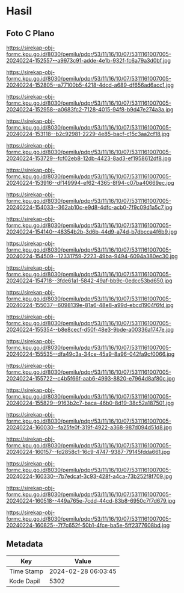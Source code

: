 # Hasil

## Foto C Plano

https://sirekap-obj-formc.kpu.go.id/8030/pemilu/pdpr/53/11/16/10/07/5311161007005-20240224-152557--a9973c91-adde-4e1b-932f-fc6a79a3d0bf.jpg

https://sirekap-obj-formc.kpu.go.id/8030/pemilu/pdpr/53/11/16/10/07/5311161007005-20240224-152805--a77100b5-4218-4dcd-a689-df656ad6acc1.jpg

https://sirekap-obj-formc.kpu.go.id/8030/pemilu/pdpr/53/11/16/10/07/5311161007005-20240224-152958--a0683fc2-7128-4015-94f8-b9d47e274a3a.jpg

https://sirekap-obj-formc.kpu.go.id/8030/pemilu/pdpr/53/11/16/10/07/5311161007005-20240224-153118--b2c92981-2229-4e85-bacf-c15c3aa2cf18.jpg

https://sirekap-obj-formc.kpu.go.id/8030/pemilu/pdpr/53/11/16/10/07/5311161007005-20240224-153729--fcf02eb8-12db-4423-8ad3-ef1958612df8.jpg

https://sirekap-obj-formc.kpu.go.id/8030/pemilu/pdpr/53/11/16/10/07/5311161007005-20240224-153916--df149994-ef62-4365-8f94-c07ba40669ec.jpg

https://sirekap-obj-formc.kpu.go.id/8030/pemilu/pdpr/53/11/16/10/07/5311161007005-20240224-154033--362ab10c-e9d8-4dfc-acb0-7f9c09d1a5c7.jpg

https://sirekap-obj-formc.kpu.go.id/8030/pemilu/pdpr/53/11/16/10/07/5311161007005-20240224-154140--48354b2b-3d6b-44d9-a74d-b7dbcca4f6b9.jpg

https://sirekap-obj-formc.kpu.go.id/8030/pemilu/pdpr/53/11/16/10/07/5311161007005-20240224-154509--12331759-2223-49ba-9494-6094a380ec30.jpg

https://sirekap-obj-formc.kpu.go.id/8030/pemilu/pdpr/53/11/16/10/07/5311161007005-20240224-154718--3fde61a1-5842-49af-bb9c-0edcc53bd650.jpg

https://sirekap-obj-formc.kpu.go.id/8030/pemilu/pdpr/53/11/16/10/07/5311161007005-20240224-155037--6098139e-81a6-48e8-a99d-ebcd1904f6fd.jpg

https://sirekap-obj-formc.kpu.go.id/8030/pemilu/pdpr/53/11/16/10/07/5311161007005-20240224-155354--b8e8cecf-d50f-48e3-9bde-a00336a1747e.jpg

https://sirekap-obj-formc.kpu.go.id/8030/pemilu/pdpr/53/11/16/10/07/5311161007005-20240224-155535--dfa49c3a-34ce-45a9-8a96-042fa9cf0066.jpg

https://sirekap-obj-formc.kpu.go.id/8030/pemilu/pdpr/53/11/16/10/07/5311161007005-20240224-155722--c4b5f66f-aab6-4993-8820-e7964d8af80c.jpg

https://sirekap-obj-formc.kpu.go.id/8030/pemilu/pdpr/53/11/16/10/07/5311161007005-20240224-155829--9163b2c7-baca-46b0-8d19-38c52a187501.jpg

https://sirekap-obj-formc.kpu.go.id/8030/pemilu/pdpr/53/11/16/10/07/5311161007005-20240224-160030--fa25fe0f-319f-4922-a368-987d094d51d8.jpg

https://sirekap-obj-formc.kpu.go.id/8030/pemilu/pdpr/53/11/16/10/07/5311161007005-20240224-160157--fd2858c1-16c9-4747-9387-79145fdda661.jpg

https://sirekap-obj-formc.kpu.go.id/8030/pemilu/pdpr/53/11/16/10/07/5311161007005-20240224-160330--7b7edcaf-3c93-428f-a4ca-73b252f8f709.jpg

https://sirekap-obj-formc.kpu.go.id/8030/pemilu/pdpr/53/11/16/10/07/5311161007005-20240224-160518--449a765e-7cdd-44cd-83b8-6950c7f7d679.jpg

https://sirekap-obj-formc.kpu.go.id/8030/pemilu/pdpr/53/11/16/10/07/5311161007005-20240224-160825--7f7c652f-50b1-4fce-ba5e-5ff2377608bd.jpg


## Metadata

| Key        | Value               |
| ---------- | ------------------- |
| Time Stamp | 2024-02-28 06:03:45 |
| Kode Dapil | 5302                |



